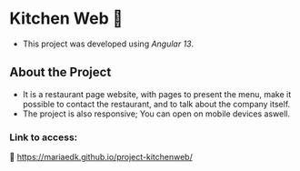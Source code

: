 # Kitchen Web :fork_and_knife:
* This project was developed using *Angular 13*.

## About the Project
* It is a restaurant page website, with pages to present the menu, make it possible to contact the restaurant, and to talk about the company itself.
* The project is also responsive; You can open on mobile devices aswell.

### Link to access:
:link: https://mariaedk.github.io/project-kitchenweb/
